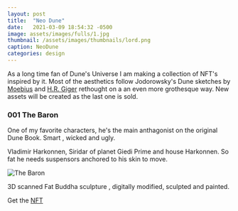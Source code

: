 ```yaml
---
layout: post
title:  "Neo Dune"
date:   2021-03-09 18:54:32 -0500
image: assets/images/fulls/1.jpg
thumbnail: /assets/images/thumbnails/lord.png
caption: NeoDune
categories: design
---
```


As a long time fan of Dune's Universe I am making a collection of NFT's  inspired by it. Most of the aesthetics follow Jodorowsky's Dune sketches by [Moebius](https://www.heavymetal.com/news/moebius-concept-art-jodorowsky-dune-characters/) and [H.R. Giger](https://www.duneinfo.com/unseen/hr-giger) rethought on a an even more grothesque way. New assets will be created as the last one is sold.

### 001 The Baron 

One of my favorite characters, he's the main anthagonist on the original Dune Book. Smart , wicked and ugly. 

Vladimir  Harkonnen, Siridar of planet Giedi Prime and house Harkonnen. So fat he needs suspensors anchored to his skin to move.

![The Baron](/assets/images/lordvlad.gif)

3D scanned Fat Buddha sculpture , digitally modified, sculpted and painted. 

Get the [NFT](https://rarible.com/token/0xd07dc4262bcdbf85190c01c996b4c06a461d2430:397940:0x5d2d11406e2cd45bfcd44cb2051708b51a00923fm)


 
